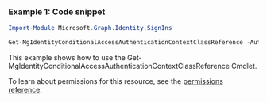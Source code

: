 ### Example 1: Code snippet

```powershellImport-Module Microsoft.Graph.Identity.SignIns

Get-MgIdentityConditionalAccessAuthenticationContextClassReference -AuthenticationContextClassReferenceId $authenticationContextClassReferenceId
```
This example shows how to use the Get-MgIdentityConditionalAccessAuthenticationContextClassReference Cmdlet.
To learn about permissions for this resource, see the [permissions reference](/graph/permissions-reference).

